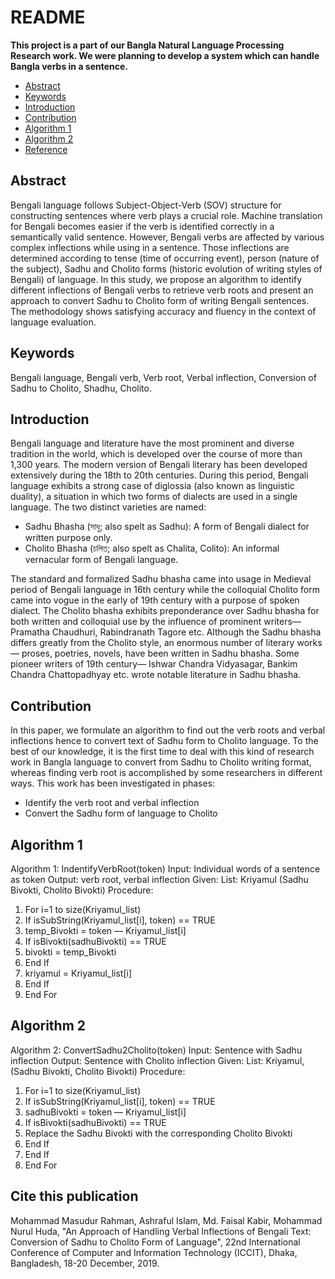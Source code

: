 # README

**This project is a part of our Bangla Natural Language Processing Research work. We were planning to develop a system which can handle Bangla verbs in a sentence.**

- [Abstract](#abstract)
- [Keywords](#keywords)
- [Introduction](#introduction)
- [Contribution](#contribution)
- [Algorithm 1](#algorithm1)
- [Algorithm 2](#algorithm2)
- [Reference](#reference)

## Abstract
Bengali language follows Subject-Object-Verb (SOV) structure for constructing sentences where verb plays a crucial role. Machine translation for Bengali becomes easier if the verb is identified correctly in a semantically valid sentence. However, Bengali verbs are affected by various complex inflections while using in a sentence. Those inflections are determined according to tense (time of occurring event), person (nature of the subject), Sadhu and Cholito forms (historic evolution of writing styles of Bengali) of language. In this study, we propose an algorithm to identify different inflections of Bengali verbs to retrieve verb roots and present an approach to convert Sadhu to Cholito form of writing Bengali sentences. The methodology shows satisfying accuracy and fluency in the context of language evaluation.

## Keywords
Bengali language, Bengali verb, Verb root, Verbal inflection, Conversion of Sadhu to Cholito, Shadhu, Cholito.

## Introduction
Bengali language and literature have the most prominent and diverse tradition in the world, which is developed over the course of more than 1,300 years. The modern version of Bengali literary has been developed extensively during the 18th to 20th centuries. During this period, Bengali language exhibits a strong case of diglossia (also known as linguistic duality), a situation in which two forms of dialects are used in a single language. The two distinct varieties are named: 

- Sadhu Bhasha (সাধু; also spelt as Sadhu): A form of Bengali dialect for written purpose only.
- Cholito Bhasha (চলিত; also spelt as Chalita, Colito): An informal vernacular form of Bengali language.

The standard and formalized Sadhu bhasha came into usage in Medieval period of Bengali language in 16th century while the colloquial Cholito form came into vogue in the early of 19th century with a purpose of spoken dialect. The Cholito bhasha exhibits preponderance over Sadhu bhasha for both written and colloquial use by the influence of prominent writers— Pramatha Chaudhuri, Rabindranath Tagore etc. Although the Sadhu bhasha differs greatly from the Cholito style, an enormous number of literary works— proses, poetries, novels, have been written in Sadhu bhasha. Some pioneer writers of 19th century— Ishwar Chandra Vidyasagar, Bankim Chandra Chattopadhyay etc. wrote notable literature in Sadhu bhasha.

## Contribution
In this paper, we formulate an algorithm to find out the verb roots and verbal inflections hence to convert text of Sadhu form to Cholito language. To the best of our knowledge, it is the first time to deal with this kind of research work in Bangla language to convert from Sadhu to Cholito writing format, whereas finding verb root is accomplished by some researchers in different ways. This work has been investigated in phases: 
- Identify the verb root and verbal inflection
- Convert the Sadhu form of language to Cholito

## Algorithm 1
Algorithm 1: IndentifyVerbRoot(token) 
Input: Individual words of a sentence as token
Output: verb root, verbal inflection
Given: List: Kriyamul (Sadhu Bivokti, Cholito Bivokti)
Procedure:
1.	For i=1 to size(Kriyamul_list)
2.	If isSubString(Kriyamul_list[i], token) == TRUE
3.	temp_Bivokti = token — Kriyamul_list[i]
4.	If isBivokti(sadhuBivokti) == TRUE
5.	bivokti = temp_Bivokti
6.	End If
7.	kriyamul = Kriyamul_list[i]
8.	End If
9.	End For

## Algorithm 2
Algorithm 2: ConvertSadhu2Cholito(token) 
Input: Sentence with Sadhu inflection
Output: Sentence with Cholito inflection
Given: List: Kriyamul, (Sadhu Bivokti, Cholito Bivokti)
Procedure:
1.	For i=1 to size(Kriyamul_list)
2.	If isSubString(Kriyamul_list[i], token) == TRUE
3.	sadhuBivokti = token — Kriyamul_list[i]
4.	If isBivokti(sadhuBivokti) == TRUE
5.	Replace the Sadhu Bivokti with the corresponding Cholito Bivokti
6.	End If
7.	End If
8.	End For

## Cite this publication
Mohammad Masudur Rahman, Ashraful Islam, Md. Faisal Kabir, Mohammad Nurul Huda, "An Approach of Handling Verbal Inflections of Bengali Text: Conversion of Sadhu to Cholito Form of Language", 22nd International Conference of Computer and Information Technology (ICCIT), Dhaka, Bangladesh, 18-20 December, 2019.
